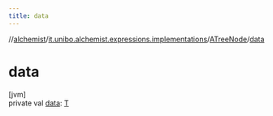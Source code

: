 ```yaml
---
title: data
---
```

//[alchemist](../../../index.html)/[it.unibo.alchemist.expressions.implementations](../index.html)/[ATreeNode](index.html)/[data](data.html)



# data



[jvm]\
private val [data](data.html): [T](../../it.unibo.alchemist.expressions.interfaces/-i-tree-node/index.html)




